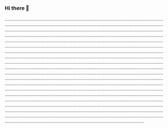 ### Hi there 👋

.................................................................................................................................................................................................................................................................................................................................................................................................................................................................................................................................................................................................................................................................................................................................................................................................................................................................................................................................................................................................................................................................................................................................................................................................................................................................................................................................................................................................................................................................................................................................................................................................................................................................................................................................................................................................................................................................................................................................................................................................................................................................................................................................................................................................................................................................................................................................................................................................................................................................................................................................................................